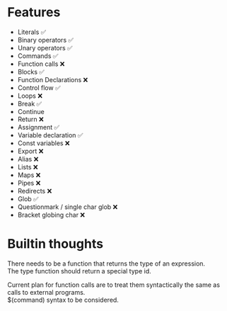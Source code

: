 # Features
* Literals ✅
* Binary operators ✅
* Unary operators ✅
* Commands ✅
* Function calls ❌
* Blocks ✅
* Function Declarations ❌
* Control flow ✅
* Loops ❌
* Break ✅
* Continue
* Return ❌
* Assignment ✅
* Variable declaration ✅
* Const variables ❌
* Export ❌
* Alias ❌
* Lists ❌
* Maps ❌
* Pipes ❌
* Redirects ❌
* Glob ✅
* Questionmark / single char glob ❌
* Bracket globing char ❌

# Builtin thoughts
There needs to be a function that returns the type of an expression.  
The type function should return a special type id.  
  
Current plan for function calls are to treat them syntactically the same as calls to external programs.  
$(command) syntax to be considered. 
